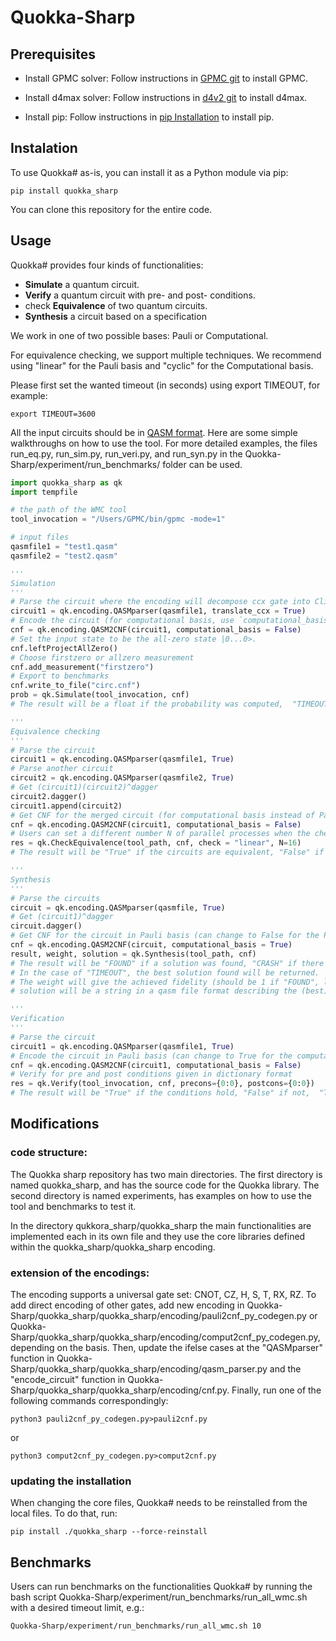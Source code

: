# Quokka-Sharp
## Prerequisites

- Install GPMC solver: Follow instructions in [GPMC git](https://github.com/System-Verification-Lab/GPMC) to install GPMC.

- Install d4max solver: Follow instructions in [d4v2 git](https://github.com/crillab/d4v2) to install d4max.

- Install pip: Follow instructions in [pip Installation](https://pip.pypa.io/en/stable/installation/) to install pip. 


## Instalation

To use Quokka# as-is, you can install it as a Python module via pip:
```
pip install quokka_sharp
```

You can clone this repository for the entire code.

## Usage

Quokka# provides four kinds of functionalities: 
* **Simulate** a quantum circuit.
* **Verify** a quantum circuit with pre- and post- conditions.
* check **Equivalence** of two quantum circuits.
* **Synthesis** a circuit based on a specification

We work in one of two possible bases: Pauli or Computational.

For equivalence checking, we support multiple techniques. 
We recommend using "linear" for the Pauli basis and "cyclic" for the Computational basis. 

Please first set the wanted timeout (in seconds) using export TIMEOUT, for example:
```
export TIMEOUT=3600
```

All the input circuits should be in [QASM format](https://openqasm.com/).
Here are some simple walkthroughs on how to use the tool. 
For more detailed examples, the files run_eq.py, run_sim.py, run_veri.py, and run_syn.py in the Quokka-Sharp/experiment/run_benchmarks/ folder can be used. 

```python
import quokka_sharp as qk
import tempfile

# the path of the WMC tool
tool_invocation = "/Users/GPMC/bin/gpmc -mode=1"

# input files
qasmfile1 = "test1.qasm"
qasmfile2 = "test2.qasm"

'''
Simulation
'''
# Parse the circuit where the encoding will decompose ccx gate into Clifford+T.
circuit1 = qk.encoding.QASMparser(qasmfile1, translate_ccx = True)
# Encode the circuit (for computational basis, use `computational_basis = True`)
cnf = qk.encoding.QASM2CNF(circuit1, computational_basis = False)
# Set the input state to be the all-zero state |0...0>.
cnf.leftProjectAllZero()
# Choose firstzero or allzero measurement 
cnf.add_measurement("firstzero")
# Export to benchmarks
cnf.write_to_file("circ.cnf")
prob = qk.Simulate(tool_invocation, cnf)
# The result will be a float if the probability was computed,  "TIMEOUT" if the tool ran out of time, and  "MEMOUT" if the tool ran out of memory and crashed.

'''
Equivalence checking
'''
# Parse the circuit
circuit1 = qk.encoding.QASMparser(qasmfile1, True)
# Parse another circuit
circuit2 = qk.encoding.QASMparser(qasmfile2, True)
# Get (circuit1)(circuit2)^dagger
circuit2.dagger()
circuit1.append(circuit2)
# Get CNF for the merged circuit (for computational basis instead of Pauli, use `computational_basis = True`)
cnf = qk.encoding.QASM2CNF(circuit1, computational_basis = False)
# Users can set a different number N of parallel processes when the check mode is "linear". For other modes, "N" should be 1.
res = qk.CheckEquivalence(tool_path, cnf, check = "linear", N=16)
# The result will be "True" if the circuits are equivalent, "False" if not,  "TIMEOUT" if the tool ran out of time, and  "MEMOUT" if the tool ran out of memory and crashed.

'''
Synthesis
'''
# Parse the circuits
circuit = qk.encoding.QASMparser(qasmfile, True)
# Get (circuit1)^dagger
circuit.dagger()
# Get CNF for the circuit in Pauli basis (can change to False for the Pauli basis)
cnf = qk.encoding.QASM2CNF(circuit, computational_basis = True)
result, weight, solution = qk.Synthesis(tool_path, cnf)
# The result will be "FOUND" if a solution was found, "CRASH" if there was a problem such as an invalid cnf or not enough mem, "ERROR#" if the tool finished with an error, and "TIMEOUT" if the tool ran out of time.
# In the case of "TIMEOUT", the best solution found will be returned.
# The weight will give the achieved fidelity (should be 1 if "FOUND", less if "TIMEOUT") of the (best) found circuit.
# solution will be a string in a qasm file format describing the (best) circuit found, achieving the mentioned weight.

'''
Verification
'''
# Parse the circuit
circuit1 = qk.encoding.QASMparser(qasmfile1, True)
# Encode the circuit in Pauli basis (can change to True for the computational basis)
cnf = qk.encoding.QASM2CNF(circuit1, computational_basis = False)
# Verify for pre and post conditions given in dictionary format
res = qk.Verify(tool_invocation, cnf, precons={0:0}, postcons={0:0})
# The result will be "True" if the conditions hold, "False" if not,  "TIMEOUT" if the tool ran out of time, and  "MEMOUT" if the tool ran out of memory and crashed.
```

## Modifications

### code structure:
The Quokka sharp repository has two main directories. The first directory is named quokka_sharp, and has the source code for the Quokka library. The second directory is named experiments, has examples on how to use the tool and benchmarks to test it.

In the directory qukkora_sharp/quokka_sharp the main functionalities are implemented each in its own file and they use the core libraries defined within the quokka_sharp/quokka_sharp encoding. 



### extension of the encodings:
The encoding supports a universal gate set: CNOT, CZ, H, S, T, RX, RZ.
To add direct encoding of other gates, add new encoding in Quokka-Sharp/quokka_sharp/quokka_sharp/encoding/pauli2cnf_py_codegen.py or Quokka-Sharp/quokka_sharp/quokka_sharp/encoding/comput2cnf_py_codegen.py, depending on the basis.
Then, update the ifelse cases at the "QASMparser" function in Quokka-Sharp/quokka_sharp/quokka_sharp/encoding/qasm_parser.py and the "encode_circuit" function in Quokka-Sharp/quokka_sharp/quokka_sharp/encoding/cnf.py.
Finally, run one of the following commands correspondingly:

```
python3 pauli2cnf_py_codegen.py>pauli2cnf.py
```
or
```
python3 comput2cnf_py_codegen.py>comput2cnf.py
```

### updating the installation
When changing the core files, Quokka# needs to be reinstalled from the local files. To do that, run:
```
pip install ./quokka_sharp --force-reinstall 
```

## Benchmarks

Users can run benchmarks on the functionalities Quokka# by running the bash script Quokka-Sharp/experiment/run_benchmarks/run_all_wmc.sh with a desired timeout limit, e.g.:
```
Quokka-Sharp/experiment/run_benchmarks/run_all_wmc.sh 10
```

